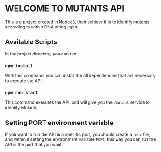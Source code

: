 # WELCOME TO MUTANTS API 

This is a project created in NodeJS, their achieve it is to identify mutants according to with a DNA string input.

## Available Scripts

In the project directory, you can run:

### `npm install`

With this command, you can install the all dependencies that are necessary to execute the API.

### `npm run start`

This command executes the API, and will give you the `/mutant` service to identify Mutants. 

## Setting PORT environment variable

If you want to run the API in a specific port, you should create a `.env` file, and within it setting the environment variable `PORT`, this way you can run the API in the port that you want.
